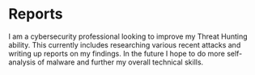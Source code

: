 # Reports
I am a cybersecurity professional looking to improve my Threat Hunting ability. This currently includes researching various recent attacks and writing up reports on my findings. In the future I hope to do more self-analysis of malware and further my overall technical skills.
